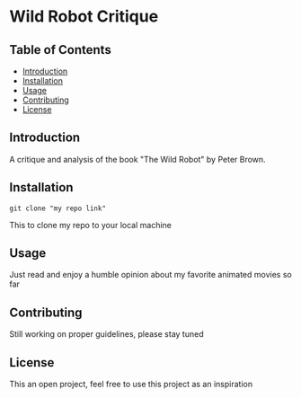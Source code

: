 # Wild Robot Critique

## Table of Contents

- [Introduction](#introduction)
- [Installation](#installation)
- [Usage](#usage)
- [Contributing](#contributing)
- [License](#license)

## Introduction

A critique and analysis of the book "The Wild Robot" by Peter Brown.

## Installation

`git clone "my repo link"`

This to clone my repo to your local machine

## Usage

Just read and enjoy a humble opinion about my favorite animated movies so far

## Contributing

Still working on proper guidelines, please stay tuned

## License

This an open project, feel free to use this project as an inspiration
